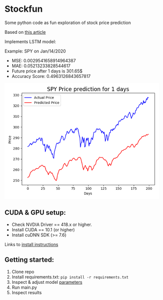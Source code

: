 # Stockfun
Some python code as fun exploration of stock price prediction

Based on [this article](https://www.thepythoncode.com/article/stock-price-prediction-in-python-using-tensorflow-2-and-keras?fbclid=IwAR3eij453XYJ7PKNmCfnDFdLktUGlhJsp-9XtLbjCURfXACJj8PeFwyss7A)

Implements LSTM model: 

Example: SPY on Jan/14/2020 
* MSE: 0.0029541658914964387
* MAE: 0.05213233828544617
* Future price after 1 days is 301.65$
* Accuracy Score: 0.4963126843657817

![alt text](img/SPY_Example_JAN_14_2020.png "SPY EXAMPLE")

## CUDA & GPU setup:
* Check NVDIA Driver == 418.x or higher.
* Install CUDA == 10.1 (or higher)
* Install cuDNN SDK (>= 7.6)

Links to [install instructions](https://www.tensorflow.org/install/gpu)

## Getting started:

1) Clone repo
2) Install requirements.txt: `pip install -r requirements.txt `  
3) Inspect & adjust model [parameters](src/parameters.py) 
4) Run main.py 
5) Inspect results 